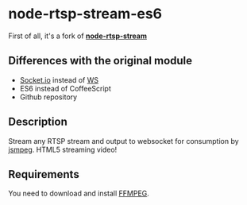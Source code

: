 # node-rtsp-stream-es6

First of all, it's a fork of [**node-rtsp-stream**](https://www.npmjs.com/package/node-rtsp-stream)

## Differences with the original module

- [Socket.io](https://github.com/socketio/socket.io/) instead of [WS](https://github.com/websockets/ws)
- ES6 instead of CoffeeScript
- Github repository

## Description

Stream any RTSP stream and output to websocket for consumption by [jsmpeg](https://github.com/phoboslab/jsmpeg).
HTML5 streaming video!

## Requirements

You need to download and install [FFMPEG](https://ffmpeg.org/download.html).
